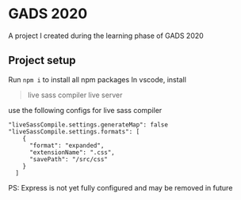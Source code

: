 # GADS 2020

A project I created during the learning phase of GADS 2020

## Project setup

Run `npm i` to install all npm packages
In vscode, install

> live sass compiler
> live server

use the following configs for live sass compiler

```
"liveSassCompile.settings.generateMap": false
"liveSassCompile.settings.formats": [
    {
      "format": "expanded",
      "extensionName": ".css",
      "savePath": "/src/css"
    }
  ]
```

PS: Express is not yet fully configured and may be removed in future
